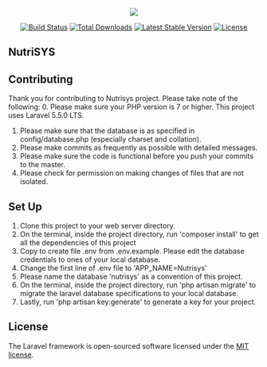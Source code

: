 <p align="center"><img src="https://laravel.com/assets/img/components/logo-laravel.svg"></p>

<p align="center">
<a href="https://travis-ci.org/laravel/framework"><img src="https://travis-ci.org/laravel/framework.svg" alt="Build Status"></a>
<a href="https://packagist.org/packages/laravel/framework"><img src="https://poser.pugx.org/laravel/framework/d/total.svg" alt="Total Downloads"></a>
<a href="https://packagist.org/packages/laravel/framework"><img src="https://poser.pugx.org/laravel/framework/v/stable.svg" alt="Latest Stable Version"></a>
<a href="https://packagist.org/packages/laravel/framework"><img src="https://poser.pugx.org/laravel/framework/license.svg" alt="License"></a>
</p>

## NutriSYS

## Contributing

Thank you for contributing to Nutrisys project. Please take note of the following:
0. Please make sure your PHP version is 7 or higher. This project uses Laravel 5.5.0 LTS.
1. Please make sure that the database is as specified in config/database.php (especially charset and collation).
2. Please make commits as frequently as possible with detailed messages.
3. Please make sure the code is functional before you push your commits to the master.
4. Please check for permission on making changes of files that are not isolated.

## Set Up

1. Clone this project to your web server directory.
2. On the terminal, inside the project directory, run 'composer install' to get all the dependencies of this project
3. Copy to create file .env from .env.example. Please edit the database credentials to ones of your local database.
4. Change the first line of .env file to 'APP_NAME=Nutrisys'
5. Please name the database 'nutrisys' as a convention of this project.
6. On the terminal, inside the project directory, run 'php artisan migrate' to migrate the laravel database specifications to your local database.
7. Lastly, run 'php artisan key:generate' to generate a key for your project.

## License

The Laravel framework is open-sourced software licensed under the [MIT license](http://opensource.org/licenses/MIT).
